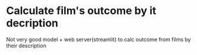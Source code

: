 # Calculate film's outcome by it decription
Not very good model + web server(streamlit) to calc outcome from films by their description
